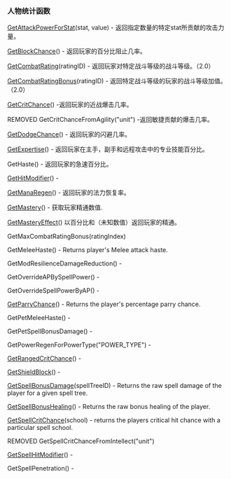 ### 人物统计函数

[GetAttackPowerForStat](https://wow.gamepedia.com/API_GetAttackPowerForStat)\(stat, value\) - 返回指定数量的特定stat所贡献的攻击力量。

[GetBlockChance](https://wow.gamepedia.com/API_GetBlockChance)\(\) - 返回玩家的百分比阻止几率。

[GetCombatRating](https://wow.gamepedia.com/API_GetCombatRating)\(ratingID\) - 返回玩家对特定战斗等级的战斗等级。（2.0）

[GetCombatRatingBonus](https://wow.gamepedia.com/API_GetCombatRatingBonus)\(ratingID\) - 返回特定战斗等级的玩家的战斗等级加值。（2.0）

[GetCritChance](https://wow.gamepedia.com/API_GetCritChance)\(\) -返回玩家的近战爆击几率。

REMOVED GetCritChanceFromAgility\("unit"\) -返回敏捷贡献的爆击几率。

[GetDodgeChance](https://wow.gamepedia.com/API_GetDodgeChance)\(\) - 返回玩家的闪避几率。

[GetExpertise](https://wow.gamepedia.com/API_GetExpertise)\(\) - 返回玩家在主手，副手和远程攻击中的专业技能百分比。

GetHaste\(\) - 返回玩家的急速百分比。

[GetHitModifier](https://wow.gamepedia.com/API_GetHitModifier)\(\) -

[GetManaRegen](https://wow.gamepedia.com/API_GetManaRegen)\(\) - 返回玩家的法力恢复率。

[GetMastery](https://wow.gamepedia.com/API_GetMastery)\(\) - 获取玩家精通数值.

[GetMasteryEffect](https://wow.gamepedia.com/API_GetMasteryEffect)\(\) 以百分比和（未知数值）返回玩家的精通。

GetMaxCombatRatingBonus\(ratingIndex\)

GetMeleeHaste\(\) - Returns player's Melee attack haste.

GetModResilienceDamageReduction\(\) -

GetOverrideAPBySpellPower\(\) -

GetOverrideSpellPowerByAP\(\) -

[GetParryChance](https://wow.gamepedia.com/API_GetParryChance)\(\) - Returns the player's percentage parry chance.

GetPetMeleeHaste\(\) -

GetPetSpellBonusDamage\(\) -

GetPowerRegenForPowerType\("POWER\_TYPE"\) -

[GetRangedCritChance](https://wow.gamepedia.com/API_GetRangedCritChance)\(\) -

[GetShieldBlock](https://wow.gamepedia.com/API_GetShieldBlock)\(\) -

[GetSpellBonusDamage](https://wow.gamepedia.com/API_GetSpellBonusDamage)\(spellTreeID\) - Returns the raw spell damage of the player for a given spell tree.

[GetSpellBonusHealing](https://wow.gamepedia.com/API_GetSpellBonusHealing)\(\) - Returns the raw bonus healing of the player.

[GetSpellCritChance](https://wow.gamepedia.com/API_GetSpellCritChance)\(school\) - returns the players critical hit chance with a particular spell school.

REMOVED GetSpellCritChanceFromIntellect\("unit"\)

[GetSpellHitModifier](https://wow.gamepedia.com/API_GetSpellHitModifier)\(\) -

GetSpellPenetration\(\) -

